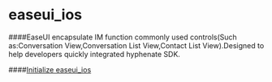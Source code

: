 # easeui_ios

####EaseUI encapsulate IM function commonly used controls(Such as:Conversation View,Conversation List View,Contact List View).Designed to help developers quickly integrated hyphenate SDK.

####[Initialize easeui_ios](http://docs.hyphenate.io/im/iosclientintegration/easeuiguide)